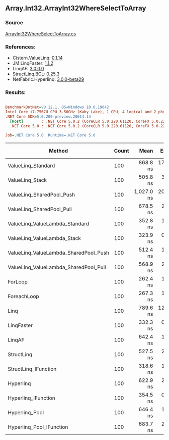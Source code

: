 ﻿## Array.Int32.ArrayInt32WhereSelectToArray

### Source
[ArrayInt32WhereSelectToArray.cs](../LinqBenchmarks/Array/Int32/ArrayInt32WhereSelectToArray.cs)

### References:
- Cistern.ValueLinq: [0.1.14](https://www.nuget.org/packages/Cistern.ValueLinq/0.1.14)
- JM.LinqFaster: [1.1.2](https://www.nuget.org/packages/JM.LinqFaster/1.1.2)
- LinqAF: [3.0.0.0](https://www.nuget.org/packages/LinqAF/3.0.0.0)
- StructLinq.BCL: [0.25.3](https://www.nuget.org/packages/StructLinq.BCL/0.25.3)
- NetFabric.Hyperlinq: [3.0.0-beta29](https://www.nuget.org/packages/NetFabric.Hyperlinq/3.0.0-beta29)

### Results:
``` ini

BenchmarkDotNet=v0.12.1, OS=Windows 10.0.19042
Intel Core i7-7567U CPU 3.50GHz (Kaby Lake), 1 CPU, 4 logical and 2 physical cores
.NET Core SDK=5.0.200-preview.20614.14
  [Host]        : .NET Core 5.0.2 (CoreCLR 5.0.220.61120, CoreFX 5.0.220.61120), X64 RyuJIT
  .NET Core 5.0 : .NET Core 5.0.2 (CoreCLR 5.0.220.61120, CoreFX 5.0.220.61120), X64 RyuJIT

Job=.NET Core 5.0  Runtime=.NET Core 5.0  

```
|                                Method | Count |       Mean |    Error |   StdDev | Ratio | RatioSD |  Gen 0 | Gen 1 | Gen 2 | Allocated |
|-------------------------------------- |------ |-----------:|---------:|---------:|------:|--------:|-------:|------:|------:|----------:|
|                    ValueLinq_Standard |   100 |   868.8 ns | 17.12 ns | 24.55 ns |  3.31 |    0.11 | 0.1068 |     - |     - |     224 B |
|                       ValueLinq_Stack |   100 |   505.8 ns |  3.61 ns |  3.01 ns |  1.93 |    0.01 | 0.1068 |     - |     - |     224 B |
|             ValueLinq_SharedPool_Push |   100 | 1,027.0 ns | 20.12 ns | 29.50 ns |  3.93 |    0.12 | 0.1068 |     - |     - |     224 B |
|             ValueLinq_SharedPool_Pull |   100 |   678.5 ns |  2.92 ns |  2.59 ns |  2.59 |    0.01 | 0.1068 |     - |     - |     224 B |
|        ValueLinq_ValueLambda_Standard |   100 |   352.8 ns |  1.05 ns |  0.87 ns |  1.34 |    0.00 | 0.1068 |     - |     - |     224 B |
|           ValueLinq_ValueLambda_Stack |   100 |   323.9 ns |  0.76 ns |  0.67 ns |  1.23 |    0.00 | 0.1068 |     - |     - |     224 B |
| ValueLinq_ValueLambda_SharedPool_Push |   100 |   512.4 ns |  1.76 ns |  1.64 ns |  1.95 |    0.01 | 0.1068 |     - |     - |     224 B |
| ValueLinq_ValueLambda_SharedPool_Pull |   100 |   568.9 ns |  2.88 ns |  2.40 ns |  2.17 |    0.01 | 0.1068 |     - |     - |     224 B |
|                               ForLoop |   100 |   262.4 ns |  1.01 ns |  0.89 ns |  1.00 |    0.00 | 0.4168 |     - |     - |     872 B |
|                           ForeachLoop |   100 |   267.3 ns |  1.15 ns |  1.07 ns |  1.02 |    0.01 | 0.4168 |     - |     - |     872 B |
|                                  Linq |   100 |   789.6 ns | 12.53 ns | 11.11 ns |  3.01 |    0.04 | 0.3710 |     - |     - |     776 B |
|                            LinqFaster |   100 |   332.3 ns |  0.67 ns |  0.60 ns |  1.27 |    0.00 | 0.3095 |     - |     - |     648 B |
|                                LinqAF |   100 |   642.4 ns |  1.92 ns |  1.70 ns |  2.45 |    0.01 | 0.4015 |     - |     - |     840 B |
|                            StructLinq |   100 |   527.5 ns |  2.77 ns |  2.45 ns |  2.01 |    0.01 | 0.1526 |     - |     - |     320 B |
|                  StructLinq_IFunction |   100 |   318.6 ns |  1.43 ns |  1.19 ns |  1.21 |    0.00 | 0.1068 |     - |     - |     224 B |
|                             Hyperlinq |   100 |   622.9 ns |  2.08 ns |  1.85 ns |  2.37 |    0.01 | 0.1068 |     - |     - |     224 B |
|                   Hyperlinq_IFunction |   100 |   354.5 ns |  0.76 ns |  0.64 ns |  1.35 |    0.01 | 0.1068 |     - |     - |     224 B |
|                        Hyperlinq_Pool |   100 |   646.4 ns |  1.75 ns |  1.64 ns |  2.46 |    0.01 | 0.0267 |     - |     - |      56 B |
|              Hyperlinq_Pool_IFunction |   100 |   683.7 ns |  2.38 ns |  2.22 ns |  2.61 |    0.01 | 0.0267 |     - |     - |      56 B |
